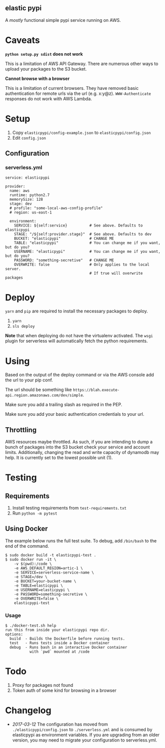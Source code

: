 elastic pypi
------------

A *mostly* functional simple pypi service running on AWS.

# Caveats

**`python setup.py sdist` does not work**

This is a limitation of AWS API Gateway. There are numerous other ways to upload your packages to the S3 bucket.

**Cannot browse with a browser**

This is a limitation of current browsers. They have removed basic authentication for remote urls via the url (e.g. x:y@z). `WWW-Authenticate` responses do not work with AWS Lambda.

# Setup

1. Copy `elasticpypi/config-example.json` to `elasticpypi/config.json`
1. Edit `config.json`

## Configuration

### serverless.yml

```
service: elasticpypi

provider:
  name: aws
  runtime: python2.7
  memorySize: 128
  stage: dev
  # profile: "some-local-aws-config-profile"
  # region: us-east-1

  environment:
    SERVICE: ${self:service}          # See above. Defaults to elasticpypi
    STAGE: "/${self:provider.stage}"  # See above. Defaults to dev
    BUCKET: "elasticpypi"             # CHANGE ME
    TABLE: "elasticpypi"              # You can change me if you want, but do you?
    USERNAME: "elasticpypi"           # You can change me if you want, but do you?
    PASSWORD: "something-secretive"   # CHANGE ME
    OVERWRITE: false                  # Only applies to the local server.
                                      # If true will overwrite packages
```

# Deploy

`yarn` and `pip` are required to install the necessary packages to deploy.

1. `yarn`
1. `sls deploy`


**Note** that when deploying do not have the virtualenv activated. The `wsgi` plugin for serverless will automatically fetch the python requirements.

# Using

Based on the output of the deploy command or via the AWS console add the url to your pip conf.

The url should be something like `https://blah.execute-api.region.amazonaws.com/dev/simple`.

Make sure you add a trailing slash as required in the PEP.

Make sure you add your basic authentication credentials to your url.

## Throttling

AWS resources maybe throttled. As such, if you are intending to dump a bunch of packages into the S3 bucket check your
service and account limits. Additionally, changing the read and write capacity of dynamodb may help. It is currently set
to the lowest possible unit (1).

# Testing

## Requirements

1. Install testing requirements from `test-requirements.txt`
1. Run `python -m pytest`

## Using Docker

The example below runs the full test suite. To debug, add `/bin/bash` to the end of the command.

    $ sudo docker build -t elasticpypi-test .
    $ sudo docker run -it \
        -v $(pwd):/code \
        -e AWS_DEFAULT_REGION=artic-1 \
        -e SERVICE=serverless-service-name \
        -e STAGE=/dev \
        -e BUCKET=your-bucket-name \
        -e TABLE=elasticpypi \
        -e USERNAME=elasticpypi \
        -e PASSWORD=something-secretive \
        -e OVERWRITE=false \
        elasticpypi-test


### Usage

    $ ./docker-test.sh help
    run this from inside your elasticpypi repo dir.
    options:
      build  - Builds the Dockerfile before running tests.
      test   - Runs tests inside a Docker container
      debug  - Runs bash in an interactive Docker container
               with `pwd` mounted at /code

# Todo

1. Proxy for packages not found
1. Token auth of some kind for browsing in a browser

# Changelog

* *2017-03-12* The configuration has moved from `./elasticpypi/config.json` to `./serverless.yml` and is consumed by elasticpypi as
environment variables. If you are upgrading from an older version, you may need to migrate your configuration to
serverless.yml.

